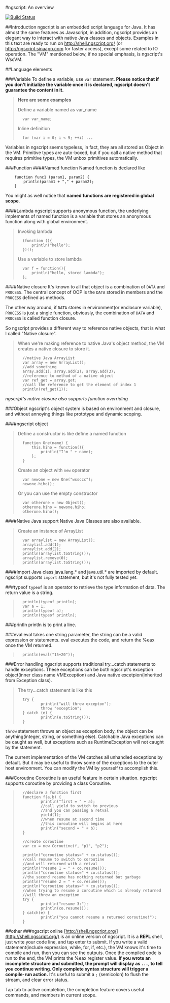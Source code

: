 #ngscript: An overview

[![Build Status](https://travis-ci.org/wssccc/ngscript.svg?branch=master)](https://travis-ci.org/wssccc/ngscript)

##Introduction
ngscript is an embedded script language for Java. It has almost the same features as Javascript, in addition, ngscript provides an elegant way to interact with native Java classes and objects. 
Examples in this text are ready to run on http://shell.ngscript.org/ (or http://ngscript.sinaapp.com for faster access), except some related to IO operation.
The "VM" mentioned below, if no special emphasis, is ngscript's WscVM.

##Language elements

###Variable
To define a variable, use `var` statement. 
**Please notice that if you don't initialize the variable once it is declared, ngscript doesn't guarantee the content in it.**

>**Here are some examples**
>
>Define a variable named as var_name
>
>       var var_name;
>
>Inline definition
>
>       for (var i = 0; i < 9; ++i) ...

Variables in ngscript seems typeless, in fact, they are all stored as Object in the VM. 
Primitive types are auto-boxed, but if you call a native method that requires primitive types, the VM unbox primitives automatically.

###Function
####Named function
Named function is declared like

        function func1 (param1, param2) {
            println(param1 + "," + param2);
        }
        
You might as well notice that **named functions are registered in global scope**.

####Lambda
ngscript supports anonymous function, the underlying implements of named function is a variable that stores an anonymous function along with global environment.

>Invoking lambda
>
>       (function (){
>           println("hello");
>       })();
>
>Use a variable to store lambda
>
>       var f = function(){
>           println("hello, stored lambda");
>       };
>

####Native closure
It's known to all that object is a combination of `DATA` and `PROCESS`. The central concept of OOP is the `DATA` stored in members and the `PROCESS` defined as methods.

The other way around, if `DATA` stores in environment(or enclosure variable), `PROCESS` is just a single function, obviously, the combination of `DATA` and `PROCESS` is called function closure.

So ngscript provides a different way to reference native objects, that is what I called "Native closure".

>When we're making reference to native Java's object method, the VM creates a native closure to store it.
>
>       //native Java ArrayList
>       var array = new ArrayList();
>       //add something
>       array.add(1); array.add(2); array.add(3);
>       //reference to method of a native object
>       var ref_get = array.get;
>       //call the reference to get the element of index 1
>       println(ref_get(1));

*ngscript's native closure also supports function overriding*

###Object
ngscript's object system is based on environment and closure, and without annoying things like prototype and dynamic scoping.

####ngscript object
>Define a constructor is like define a named function
>
>       function One(name) {
>           this.hiho = function(){
>               println("I'm " + name);
>           };
>       }
>
>Create an object with `new` operator
>
>       var newone = new One("wssccc");
>       newone.hiho();
>
>Or you can use the empty constructor 
>
>       var otherone = new Object();
>       otherone.hiho = newone.hiho;
>       otherone.hiho();

####Native Java support
Native Java Classes are also available.
>Create an instance of ArrayList
>
>       var arraylist = new ArrayList();
>       arraylist.add(1);
>       arraylist.add(2);
>       println(arraylist.toString());
>       arraylist.remove(0);
>       println(arraylist.toString());
>

####Import Java class
java.lang.\* and java.util.\* are imported by default.
ngscript supports `import` statement, but it's not fully tested yet.

###typeof
`typeof` is an operator to retrieve the type information of data. The return value is a string.
>
>       println(typeof println);
>       var a = 1;
>       println(typeof a);
>       println(typeof println);

###println
println is to print a line.

###eval
eval takes one string parameter, the string can be a valid expression or statements. 
eval executes the code, and return the %eax once the VM returned.
>
>       println(eval("15+20"));
>

###Error handling
ngscript supports traditional try...catch statements to handle exceptions. These exceptions can be both ngscript's exception object(inner class name VMException) and Java native excetpion(inherited from Exception class).

>The try...catch statement is like this
>
>       try {
>               println("will throw excepton");
>               throw "exception";
>       } catch (e) {
>               println(e.toString());
>       }

`throw` statement throws an object as exception body, the object can be anything(integer, string, or something else).
Catchable Java exceptions can be caught as well, but exceptions such as RuntimeException will not caught by the statement.

The current implementation of the VM catches all unhandled exceptions by default. But it may be useful to throw some of the exceptions to the outer host environment. You can modify the VM by yourself to accomplish this.

###Coroutine
Coroutine is an useful feature in certain situation. ngscript supports coroutine by providing a class Coroutine.
>
>       //declare a function first
>       function f(a,b) {
>               println("first = " + a);
>               //call yield to switch to previous
>               //and you can passing a retval
>               yield(1); 
>               //when resume at second time
>               //this coroutine will begins at here
>               println("second = " + b);
>       }
>
>       //create coroutine
>       var co = new Coroutine(f, "p1", "p2"); 
>
>       println("coroutine status=" + co.status());
>       //call resume to switch to coroutine
>       //and will returned with a retval
>       println("resume 1 = " + co.resume());
>       println("coroutine status=" + co.status());
>       //the second resume has nothing returned but garbage
>       println("resume 2 = " + co.resume());
>       println("coroutine status=" + co.status());
>       //when trying to resume a coroutine which is already returned
>       //will throw an exception
>       try {
>               println("resume 3:");
>               println(co.resume());
>       } catch(e) {
>               println("you cannot resume a returned coroutine!");
>       }
>

##other
###ngscript online
[http://shell.ngscript.org/](http://shell.ngscript.org/) is an online version of ngscript.
It is a **REPL** shell, just write your code line, and tap enter to submit.
If you write a valid statement(include expression, while, for, if, etc.), the VM knows it's time to compile and run, then you can see the outputs. Once the compiled code is run to the end, the VM prints the %eax register value.
**If you wrote an incomplete structure and submitted, the prompt will display as `...`, to tell you continue writing. Only complete syntax structure will trigger a compile-run action.**
It's useful to submit a `;` (semicolon) to flush the stream, and clear error status.

Tap tab to active completion, the completion feature covers useful commands, and members in current scope.
